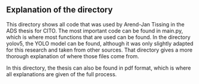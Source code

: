 ## Explanation of the directory
This directory shows all code that was used by Arend-Jan Tissing in the ADS thesis for CITO. The most important code can be found in main.py, which is where most functions that are used can be found. In the directory yolov5, the YOLO model can be found, although it was only slightly adapted for this research and taken from other sources. That directory gives a more thorough explanation of where those files come from.

In this directory, the thesis can also be found in pdf format, which is where all explanations are given of the full process.
